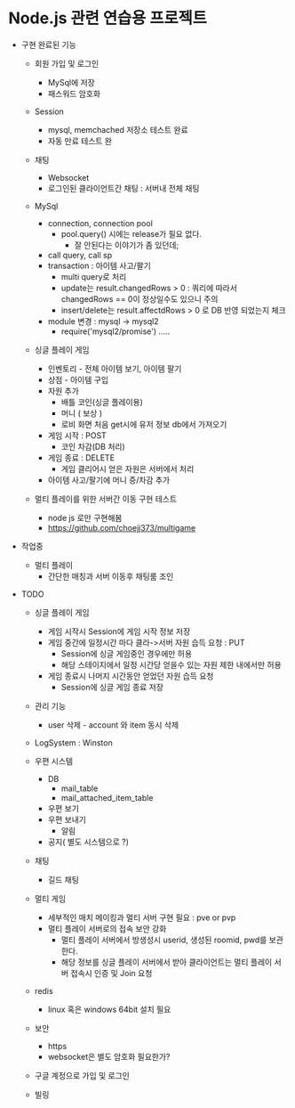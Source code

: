 # Node.js 관련 연습용 프로젝트

+ 구현 완료된 기능
    + 회원 가입 및 로그인 
        + MySql에 저장 
        + 패스워드 암호화

    + Session
        + mysql, memchached 저장소 테스트 완료
        + 자동 만료 테스트 완
        
    + 채팅 
        + Websocket
        + 로그인된 클라이언트간 채팅 : 서버내 전체 채팅

    + MySql
        + connection, connection pool 
            + pool.query() 시에는 release가 필요 없다.
                + 잘 안된다는 이야기가 좀 있던데;
        + call query, call sp
        + transaction : 아이템 사고/팔기
            + multi query로 처리
            + update는 result.changedRows > 0 : 쿼리에 따라서 changedRows == 0이 정상일수도 있으니 주의
            + insert/delete는 result.affectdRows > 0 로 DB 반영 되었는지 체크
        + module 변경 : mysql -> mysql2
            + require('mysql2/promise') .....

    + 싱글 플레이 게임
        + 인벤토리 - 전체 아이템 보기, 아이템 팔기
        + 상점 - 아이템 구입
        + 자원 추가
            + 배틀 코인(싱글 플레이용)
            + 머니 ( 보상 )    
            + 로비 화면 처음 get시에 유저 정보 db에서 가져오기
        + 게임 시작 : POST
            + 코인 차감(DB 처리)
        + 게임 종료 : DELETE
            + 게임 클리어시 얻은 자원은 서버에서 처리
        + 아이템 사고/팔기에 머니 증/차감 추가

    + 멀티 플레이를 위한 서버간 이동 구현 테스트
        + node js 로만 구현해봄
        + https://github.com/choejj373/multigame


+ 작업중
    + 멀티 플레이
        + 간단한 매칭과 서버 이동후 채팅룸 조인

+ TODO
    + 싱글 플레이 게임
        + 게임 시작시 Session에 게임 시작 정보 저장
        + 게임 중간에 일정시간 마다 클라->서버 자원 습득 요청 : PUT
            + Session에 싱글 게임중인 경우에만 허용
            + 해당 스테이지에서 일정 시간당 얻을수 있는 자원 제한 내에서만 허용
        + 게임 종료시 나머지 시간동안 얻었던 자원 습득 요청
            + Session에 싱글 게임 종료 저장

    + 관리 기능
        + user 삭제 - account 와 item 동시 삭제 

    + LogSystem : Winston

    + 우편 시스템
        + DB
            + mail_table
            + mail_attached_item_table
        + 우편 보기
        + 우편 보내기
            + 알림
        + 공지( 별도 시스템으로 ?)
    
    + 채팅  
        + 길드 채팅 

    + 멀티 게임 
        + 세부적인 매치 메이킹과 멀티 서버 구현 필요 : pve or pvp
        + 멀티 플레이 서버로의 접속 보안 강화
            + 멀티 플레이 서버에서 방생성시 userid, 생성된 roomid, pwd를 보관한다.
            + 해당 정보를 싱글 플레이 서버에서 받아 클라이언트는 멀티 플레이 서버 접속시 인증 및 Join 요청
    + redis
        + linux 혹은 windows 64bit 설치 필요

    + 보안
        + https
        + websocket은 별도 암호화 필요한가?
        
    + 구글 계정으로 가입 및 로그인

    + 빌링
